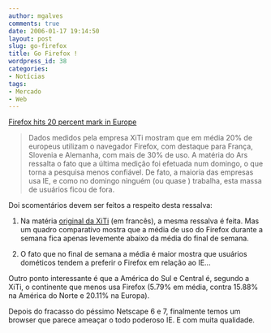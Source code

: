 ```yaml
---
author: mgalves
comments: true
date: 2006-01-17 19:14:50
layout: post
slug: go-firefox
title: Go Firefox !
wordpress_id: 38
categories:
- Notícias
tags:
- Mercado
- Web
---
```


[Firefox hits 20 percent mark in Europe](http://arstechnica.com/news.ars/post/20060117-5995.html)


> Dados medidos pela empresa XiTi mostram que em média 20% de europeus utilizam o navegador Firefox, com destaque para França, Slovenia e Alemanha, com mais de 30% de uso. A matéria do Ars ressalta o fato que a última medição foi efetuada num domingo, o que torna a pesquisa menos confiável. De fato, a maioria das empresas usa IE, e como no domingo ninguém (ou quase ) trabalha, esta massa de usuários ficou de fora.

Doi scomentários devem ser feitos a respeito desta ressalva:

1) Na matéria [original da XiTi](http://www.xitimonitor.com/etudes/equipement13.asp?xtor=6)
(em francês), a mesma ressalva é feita. Mas um quadro comparativo mostra que a média de uso do Firefox durante a semana fica apenas levemente abaixo da média do final de semana.

2) O fato que no final de semana a média é maior mostra que usuários dométicos tendem a preferir o Firefox em relação ao IE...

Outro ponto interessante é que a América do Sul e Central é, segundo a XiTi, o continente que menos usa Firefox (5.79% em média, contra 15.88% na América do Norte e 20.11% na Europa).


Depois do fracasso do péssimo Netscape 6 e 7, finalmente temos um browser que parece ameaçar o todo poderoso IE. E com muita qualidade.
